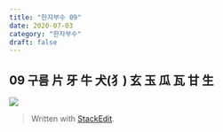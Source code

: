 ```yaml
---
title: "한자부수 09"
date: 2020-07-03
category: "한자부수"
draft: false
---
```


## 09 구름 片 牙 牛 犬(犭) 玄 玉 瓜 瓦 甘 生
![](https://i.ibb.co/G0thvDY/2020-06-26-11-19-52.png)

> Written with [StackEdit](https://stackedit.io/).
<!--stackedit_data:
eyJoaXN0b3J5IjpbMTg0ODE5NTk0NV19
-->